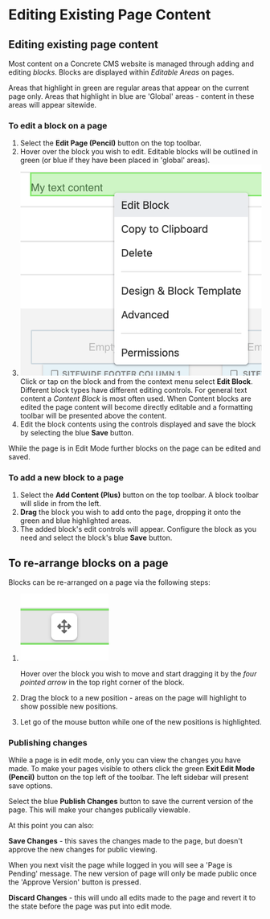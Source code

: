 # Editing Existing Page Content

## Editing existing page content

Most content on a Concrete CMS website is managed through adding and editing _blocks_. Blocks are displayed within _Editable Areas_ on pages.

Areas that highlight in green are regular areas that appear on the current page only. Areas that highlight in blue are 'Global' areas - content in these areas will appear sitewide.

### To edit a block on a page

1. Select the **Edit Page \(Pencil\)** button on the top toolbar. 
2. Hover over the block you wish to edit. Editable blocks will be outlined in green \(or blue if they have been placed in 'global' areas\).
3. ![](../.gitbook/assets/editblock.png)Click or tap on the block and from the context menu select **Edit Block**. Different block types have different editing controls. For general text content a _Content Block_ is most often used. When Content blocks are edited the page content will become directly editable and a formatting toolbar will be presented above the content.
4. Edit the block contents using the controls displayed and save the block by selecting the blue **Save** button.

While the page is in Edit Mode further blocks on the page can be edited and saved.

### To add a new block to a page

1. Select the **Add Content \(Plus\)** button on the top toolbar. A block toolbar will slide in from the left.
2. **Drag** the block you wish to add onto the page, dropping it onto the green and blue highlighted areas.
3. The added block's edit controls will appear. Configure the block as you need and select the block's blue **Save** button.

## To re-arrange blocks on a page

Blocks can be re-arranged on a page via the following steps:

1. ![](../.gitbook/assets/moveblock.png)

   Hover over the block you wish to move and start dragging it by the _four pointed arrow_ in the top right corner of the block.

2. Drag the block to a new position - areas on the page will highlight to show possible new positions.
3. Let go of the mouse button while one of the new positions is highlighted.

### Publishing changes

While a page is in edit mode, only you can view the changes you have made. To make your pages visible to others click the green **Exit Edit Mode \(Pencil\)** button on the top left of the toolbar. The left sidebar will present save options.

Select the blue **Publish Changes** button to save the current version of the page. This will make your changes publically viewable.

At this point you can also:

**Save Changes** - this saves the changes made to the page, but doesn't approve the new changes for public viewing.

When you next visit the page while logged in you will see a 'Page is Pending' message. The new version of page will only be made public once the 'Approve Version' button is pressed.

**Discard Changes** - this will undo all edits made to the page and revert it to the state before the page was put into edit mode.


